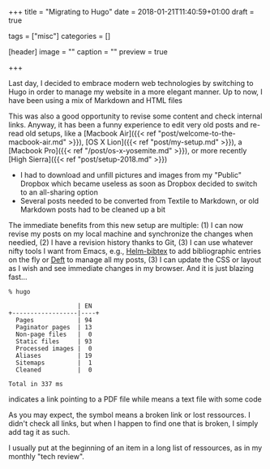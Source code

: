 +++
title = "Migrating to Hugo"
date = 2018-01-21T11:40:59+01:00
draft = true

tags = ["misc"]
categories = []

[header]
image = ""
caption = ""
preview = true

+++

Last day, I decided to embrace modern web technologies by switching to Hugo in order to manage my website in a more elegant manner. Up to now, I have been using a mix of Markdown and HTML files

This was also a good opportunity to revise some content and check internal links.
Anyway, it has been a funny experience to edit very old posts and re-read old setups, like a [Macbook Air]({{< ref "post/welcome-to-the-macbook-air.md" >}}), [OS X Lion]({{< ref "post/my-setup.md" >}}), a [Macbook Pro]({{< ref "/post/os-x-yosemite.md" >}}), or more recently [High Sierra]({{< ref "post/setup-2018.md" >}})

- I had to download and unfill pictures and images from my "Public" Dropbox which became useless as soon as Dropbox decided to switch to an all-sharing option
- Several posts needed to be converted from Textile to Markdown, or old Markdown posts had to be cleaned up a bit

The immediate benefits from this new setup are multiple: (1) I can now revise my posts on my local machine and synchronize the changes when needied, (2) I have a revision history thanks to Git, (3) I can use whatever nifty tools I want from Emacs, e.g., [Helm-bibtex](https://github.com/tmalsburg/helm-bibtex) to add bibliographic entries on the fly or [Deft](https://github.com/jrblevin/deft) to manage all my posts, (3) I can update the CSS or layout as I wish and see immediate changes in my browser. And it is just blazing fast...

```
% hugo

                   | EN  
+------------------|----+
  Pages            | 94  
  Paginator pages  | 13  
  Non-page files   |  0  
  Static files     | 93  
  Processed images |  0  
  Aliases          | 19  
  Sitemaps         |  1  
  Cleaned          |  0  

Total in 337 ms
```

<i class="fa fa-file-pdf-o fa-1x"></i> indicates a link pointing to a PDF file while <i class="fa fa-file-code-o fa-1x"></i> means a text file with some code

As you may expect, the symbol <i class="fa fa-chain-broken fa-1x"></i> means a broken link or lost ressources. I didn't check all links, but when I happen to find one that is broken, I simply add tag it as such.

I usually put <i class="fa fa-external-link fa-1x"></i> at the beginning of an item in a long list of ressources, as in my monthly "tech review".
